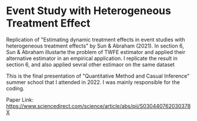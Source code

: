 # Event Study with Heterogeneous Treatment Effect

Replication of "Estimating dynamic treatment effects in event studies with heterogeneous treatment effects" by Sun & Abraham (2021). In section 6, Sun & Abraham illustarte the problem of TWFE estimator and applied their alternative estimator in an empirical application. I replicate the result in section 6, and also applied sevral other estimaor on the same dataset

This is the final presentation of "Quantitative Method and Casual Inference" summer school that I attended in 2022. I was mainly responsible for the coding.

Paper Link: https://www.sciencedirect.com/science/article/abs/pii/S030440762030378X